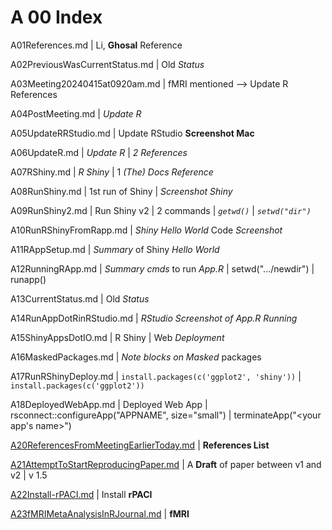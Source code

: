 # A 00 Index

A01References.md | Li, **Ghosal** Reference

A02PreviousWasCurrentStatus.md | Old *Status*

A03Meeting20240415at0920am.md | fMRI mentioned --> Update R References

A04PostMeeting.md | *Update R*

A05UpdateRRStudio.md | Update RStudio **Screenshot Mac**

A06UpdateR.md | *Update R* | *2 References*

A07RShiny.md | *R Shiny* | 1 *(The) Docs Reference*

A08RunShiny.md | 1st run of Shiny | *Screenshot Shiny*

A09RunShiny2.md | Run Shiny v2 | 2 commands | *`getwd()`* | *`setwd("dir")`*

A10RunRShinyFromRapp.md | *Shiny Hello World* Code *Screenshot*

A11RAppSetup.md | *Summary* of Shiny *Hello World*

A12RunningRApp.md | *Summary cmds* to run *App.R* | setwd(".../newdir") | runapp() 

A13CurrentStatus.md | Old *Status*

A14RunAppDotRinRStudio.md | *RStudio Screenshot of App.R Running*

A15ShinyAppsDotIO.md | R Shiny | Web *Deployment*

A16MaskedPackages.md | *Note blocks on Masked* packages

A17RunRShinyDeploy.md |  `install.packages(c('ggplot2', 'shiny'))` | `install.packages(c('ggplot2'))`

A18DeployedWebApp.md | Deployed Web App | rsconnect::configureApp("APPNAME", size="small") | terminateApp("<your app's name>")

[A20ReferencesFromMeetingEarlierToday.md](/Documentation/01pre20240422at0941hours/A20ReferencesFromMeetingEarlierToday.md) | **References List**

[A21AttemptToStartReproducingPaper.md](/Documentation/01pre20240422at0941hours/A21AttemptToStartReproducingPaper.md) | A **Draft** of paper between v1 and v2 | v 1.5

[A22Install-rPACI.md](/Documentation/01pre20240422at0941hours/A22Install-rPACI.md) | Install **rPACI**

[A23fMRIMetaAnalysisInRJournal.md](/Documentation/01pre20240422at0941hours/A23fMRIMetaAnalysisInRJournal.md) | **fMRI**
